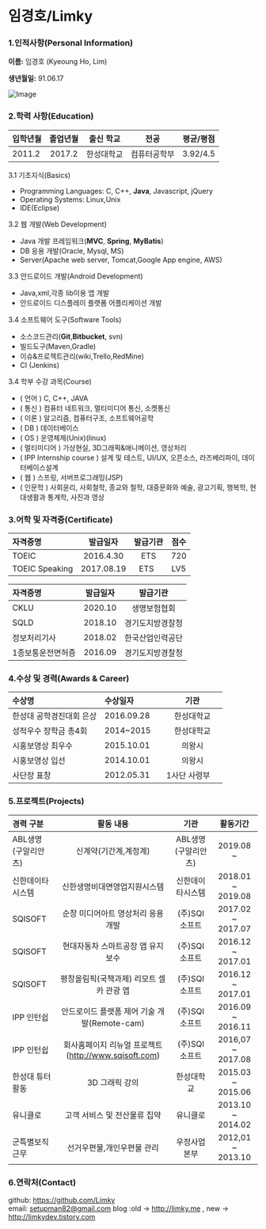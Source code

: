 # 임경호/Limky

### 1.인적사항(Personal Information)  

  **이름:** 임경호 (Kyeoung Ho, Lim)
  
  **생년월일:** 91.06.17  
  
  ![Image]()
  
### 2.학력 사항(Education)  

| 입학년월 | 졸업년월 | 출신 학교 |전공 | 평균/평점 | 
| :---         |     :---:      |        :---:   |    :---:      | :---:       |  
| 2011.2 | 2017.2 | 한성대학교   |컴퓨터공학부 | 3.92/4.5 |

<!--### 3. 보유기술(Technical Skills)-->

3.1  기초지식(Basics)
* Programming Languages: C, C++, __Java__, Javascript, jQuery
* Operating Systems: Linux,Unix
* IDE(Eclipse)

3.2 웹 개발(Web Development)
* Java 개발 프레임워크(__MVC__, __Spring__, __MyBatis__)
* DB 응용 개발(Oracle, Mysql, MS)
* Server(Apache web server, Tomcat,Google App engine, AWS)

3.3 안드로이드 개발(Android Development)
* Java,xml,각종 lib이용 앱 개발
* 안드로이드 디스플레이 플랫폼 어플리케이션 개발

3.4 소프트웨어 도구(Software Tools)
* 소스코드관리(__Git__,__Bitbucket__, svn)
* 빌드도구(Maven,Gradle)
* 이슈&프로젝트관리(wiki,Trello,RedMine)
* CI (Jenkins)

3.4 학부 수강 과목(Course)
* ( 언어 ) C, C++, JAVA
* ( 통신 ) 컴퓨터 네트워크, 멀티미디어 통신, 소켓통신 
* ( 이론 ) 알고리즘, 컴퓨터구조, 소프트웨어공학 
* ( DB ) 데이터베이스
* ( OS ) 운영체제(Unix)(linux)
* ( 멀티미디어 ) 가상현실, 3D그래픽&애니메이션, 영상처리
* ( IPP Internship course ) 설계 및 테스트, UI/UX, 오픈소스, 라즈베리파이, 데이터베이스설계
* ( 웹 ) 스프링, 서버프로그래밍(JSP)
* ( 인문학 ) 사회윤리, 사회철학, 종교와 철학, 대중문화와 예술, 광고기획, 행복학, 현대생활과 통계학, 사진과 영상  


### 3.어학 및 자격증(Certificate)

| 자격증명 | 발급일자  | 발급기관| 점수 | 
| :---         |     :---:      |     :---:   |   :---:   |  
| TOEIC | 2016.4.30 | ETS   | 720  |
|  TOEIC Speaking | 2017.08.19 | ETS   | LV5 |

 
| 자격증명 | 발급일자  | 발급기관|
| :---         |     :---:      |     :---:   |  
| CKLU | 2020.10 | 생명보험협회 | 
| SQLD | 2018.10 | 경기도지방경찰청 | 
| 정보처리기사 | 2018.02 | 한국산업인력공단 | 
| 1종보통운전면허증 | 2016.09 | 경기도지방경찰청 | 



### 4.수상 및 경력(Awards & Career)

| 수상명 | 수상일자 | 기관 |
| :---         |     :---      |         :---:    |
| 한성대 공학경진대회 은상  |2016.09.28      | 한성대학교   |
| 성적우수 장학금 총4회  |2014~2015    | 한성대학교   |
| 시홍보영상 최우수     |2015.10.01      | 의왕시 |
| 시홍보영상 입선  |2014.10.01    | 의왕시 |
| 사단장 표창     |2012.05.31     | 1사단 사령부     |

### 5.프로젝트(Projects)

| 경력 구분 | 활동 내용 | 기관 |활동기간 |
| :---         |     :---:      |        :---:   |    :---:      |
| ABL생명(구알리안츠)|신계약(기간계,계정계)|ABL생명(구알리안츠)|2019.08 ~ |
| 신한데이타시스템|신한생명비대면영업지원시스템|신한데이타시스템|2018.01 ~ 2019.08|
| SQISOFT | 순창 미디어아트 영상처리 응용개발| (주)SQI소프트|2017.02 ~ 2017.07|
| SQISOFT | 현대자동차 스마트공장 앱 유지보수| (주)SQI소프트|2016.12 ~ 2017.01|
| SQISOFT | 평창올림픽(국책과제) 리모트 셀카 관광 앱 | (주)SQI소프트 |2016.12 ~ 2017.01  |
| IPP 인턴쉽 | 안드로이드 플랫폼 제어 기술 개발(Remote-cam) | (주)SQI소프트 |2016.09 ~ 2016.11  |
| IPP 인턴쉽 | 회사홈페이지 리뉴얼 프로젝트(http://www.sqisoft.com)  | (주)SQI소프트   |2016,07 ~ 2017.08  |
| 한성대 튜터 활동 | 3D 그래픽 강의  | 한성대학교     |2015.03 ~ 2015.06  |
| 유니클로 | 고객 서비스 및 전산물류 집약    | 유니클로     |2013.10 ~ 2014.02  |
| 군특별보직근무| 선거우편물,개인우편물 관리 | 우정사업본부   |2012,01 ~ 2013.10  |

### 6.연락처(Contact)
github: https://github.com/Limky  
email: setupman82@gmail.com
blog :old -> http://limky.me , new -> http://limkydev.tistory.com

<!--
server side requirement (back-end):
linux + web server(Apache, Nginx) + web application server(tomcat) + db server(mysql)

client side requirement (front-end):
android, ios , html5/css/javascript 

github
-->


